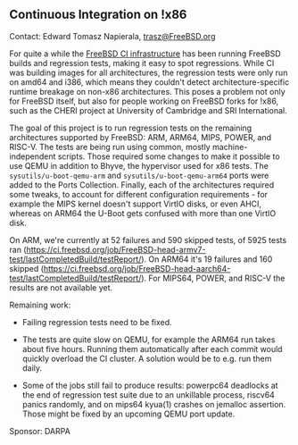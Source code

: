 ## Continuous Integration on !x86 ##

Contact: Edward Tomasz Napierala, <trasz@FreeBSD.org>

For quite a while the [FreeBSD CI infrastructure](https://ci.FreeBSD.org)
has been running FreeBSD builds and regression tests, making it easy to
spot regressions.  While CI was building images for all architectures,
the regression tests were only run on amd64 and i386, which means they
couldn't detect architecture-specific runtime breakage on non-x86
architectures.  This poses a problem not only for FreeBSD itself,
but also for people working on FreeBSD forks for !x86, such as the CHERI
project at University of Cambridge and SRI International.

The goal of this project is to run regression tests on the remaining
architectures supported by FreeBSD: ARM, ARM64, MIPS, POWER, and RISC-V.
The tests are being run using common, mostly machine-independent scripts.
Those required some changes to make it possible to use QEMU in addition
to Bhyve, the hypervisor used for x86 tests.  The `sysutils/u-boot-qemu-arm`
and `sysutils/u-boot-qemu-arm64` ports were added to the Ports Collection.
Finally, each of the architectures required some tweaks, to account for
different configuration requirements - for example the MIPS kernel
doesn't support VirtIO disks, or even AHCI, whereas on ARM64 the U-Boot
gets confused with more than one VirtIO disk.

On ARM, we're currently at 52 failures and 590 skipped tests, of 5925
tests ran
(https://ci.freebsd.org/job/FreeBSD-head-armv7-test/lastCompletedBuild/testReport/).
On ARM64 it's 19 failures and 160 skipped
(https://ci.freebsd.org/job/FreeBSD-head-aarch64-test/lastCompletedBuild/testReport/).
For MIPS64, POWER, and RISC-V the results are not available yet.

Remaining work:

 - Failing regression tests need to be fixed.

 - The tests are quite slow on QEMU, for example the ARM64 run takes about
   five hours.  Running them automatically after each commit would quickly
   overload the CI cluster.  A solution would be to e.g. run them daily.

 - Some of the jobs still fail to produce results: powerpc64 deadlocks at
   the end of regression test suite due to an unkillable process, riscv64
   panics randomly, and on mips64 kyua(1) crashes on jemalloc assertion.
   Those might be fixed by an upcoming QEMU port update.

Sponsor: DARPA
